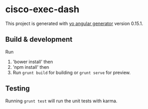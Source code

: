 # cisco-exec-dash

This project is generated with [yo angular generator](https://github.com/yeoman/generator-angular)
version 0.15.1.

## Build & development

Run 
1. 'bower install' then 
2. 'npm install' then
3. Run `grunt build` for building or `grunt serve` for preview.

## Testing

Running `grunt test` will run the unit tests with karma.
